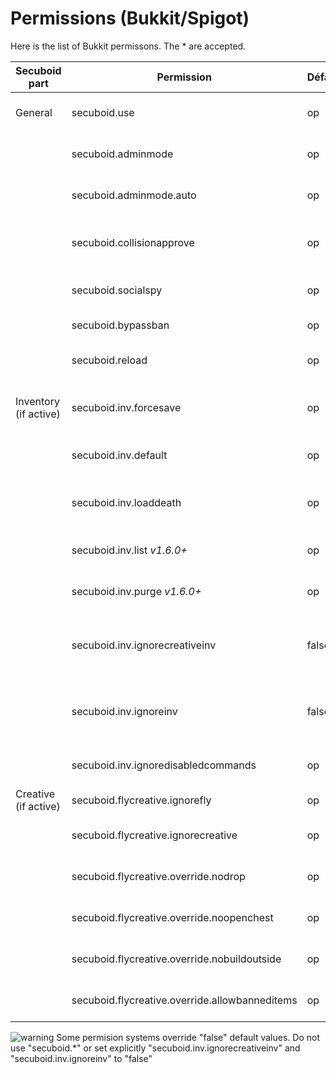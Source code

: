# Permissions (Bukkit/Spigot)

Here is the list of Bukkit permissons. The * are accepted.

 Secuboid part        |Permission                                    |Défaut|Description
 ---------------------|----------------------------------------------|------|-------------------------------------------------
 General              |secuboid.use                                  |op    |Can use /secuboid command
 &nbsp;               |secuboid.adminmode                            |op    |Can use admin mode
 &nbsp;               |secuboid.adminmode.auto                       |op    |Admin mode on connect
 &nbsp;               |secuboid.collisionapprove                     |op    |Can approve land conflicts
 &nbsp;               |secuboid.socialspy                            |op    |Can read chat form all lands
 &nbsp;               |secuboid.bypassban                            |op    |Exempt of land ban
 &nbsp;               |secuboid.reload                               |op    |Can use "/secuboid reload"
 Inventory (if active)|secuboid.inv.forcesave                        |op    |Can use "/secuboid inv forcesave"
 &nbsp;               |secuboid.inv.default                          |op    |Can use "/secuboid inv default"
 &nbsp;               |secuboid.inv.loaddeath                        |op    |Can use "/secuboid inv loaddeath"
 &nbsp;               |secuboid.inv.list *v1.6.0+*                   |op    |Can use "/secuboid inv list"
 &nbsp;               |secuboid.inv.purge *v1.6.0+*                  |op    |Can use "/secuboid inv purge"
 &nbsp;               |secuboid.inv.ignorecreativeinv                |false |Ignore creative inventory (ignored by secuboid.*)
 &nbsp;               |secuboid.inv.ignoreinv                        |false |Ignore inventory changes (ignored by secuboid.*)
 &nbsp;               |secuboid.inv.ignoredisabledcommands           |op    |Ignore disabled commands
 Creative (if active) |secuboid.flycreative.ignorefly                |op    |Ignore «fly» flag
 &nbsp;               |secuboid.flycreative.ignorecreative           |op    |Ignore «creative» flag
 &nbsp;               |secuboid.flycreative.override.nodrop          |op    |Can deposit in creative
 &nbsp;               |secuboid.flycreative.override.noopenchest     |op    |Can open chests in créative
 &nbsp;               |secuboid.flycreative.override.nobuildoutside  |op    |Can build outside the land
 &nbsp;               |secuboid.flycreative.override.allowbanneditems|op    |Can use banned items

![warning](https://tabinol.github.io/secuboid-minecraft-plugin/images/26A0-50x.png) Some permision systems override "false" default values. Do not use "secuboid.*" or set explicitly "secuboid.inv.ignorecreativeinv" and "secuboid.inv.ignoreinv" to "false"